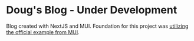 # Doug's Blog - Under Development

Blog created with NextJS and MUI. Foundation for this project was [utilizing the official example from MUI](https://github.com/mui-org/material-ui/tree/master/examples/nextjs).
